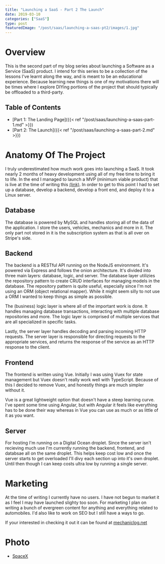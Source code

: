 ```yaml
---
title: "Launching a SaaS - Part 2 The Launch"
date: 2019-03-10
categories: ["SaaS"]
type: post
featuredImage: "/post/saas/launching-a-saas-pt2/images/1.jpg"
---
```


# Overview

This is the second part of my blog series about launching a Software as a Service (SaaS) product. I intend for this series to be a collection of the lessons I've learnt along the way, and is meant to be an educational experience. Because learning new things is one of my motivations there will be times where I explore DIYing portions of the project that should typically be offloaded to a third-party.

## Table of Contents

- [Part 1: The Landing Page]({{< ref "/post/saas/launching-a-saas-part-1.md" >}})
- [Part 2: The Launch]({{< ref "/post/saas/launching-a-saas-part-2.md" >}})

# Anatomy Of The Project

I truly underestimated how much work goes into launching a SaaS. It took nearly 2 months of heavy development using all of my free time to bring it to life. In the end I managed to launch a MVP (minimum viable product) that is live at the time of writing this [(link)](https://mechaniclog.net). In order to get to this point I had to set up a database, develop a backend, develop a front end, and deploy it to a Linux server.

## Database

The database is powered by MySQL and handles storing all of the data of the application. I store the users, vehicles, mechanics and more in it. The only part not stored in it is the subscription system as that is all over on Stripe's side.

## Backend

The backend is a RESTful API running on the NodeJS environment. It's powered via Express and follows the onion architecture. It's divided into three main layers: database, logic, and server. The database layer utilizies the repository pattern to create CRUD interfaces for managing models in the database. The repository pattern is quite useful, especially since I'm not using an ORM (object relational mapper). While it might seem silly to not use a ORM I wanted to keep things as simple as possible.

The (business) logic layer is where all of the important work is done. It handles managing database transactions, interacting with multiple database repositories and more. The logic layer is comprised of multiple services that are all specialized in specific tasks.

Lastly, the server layer handles decoding and parsing incoming HTTP requests. The server layer is responsible for directing requests to the appropriate services, and returns the response of the service as an HTTP response to the client.

## Frontend

The frontend is written using Vue. Initially I was using Vuex for state management but Vuex doesn't really work well with TypeScript. Because of this I decided to remove Vuex, and honestly things are much simpler without it.

Vue is a great lightweight option that doesn't have a steep learning curve. I've spent some time using Angular, but with Angular it feels like everything has to be done their way whereas in Vue you can use as much or as little of it as you want.

## Server

For hosting I'm running on a Digital Ocean droplet. Since the server isn't recieving much use I'm currently running the backend, frontend, and databsae all on the same droplet. This helps keep cost low and once the server starts to get overloaded I'll divy each section up into it's own droplet. Until then though I can keep costs ultra low by running a single server.

# Marketing

At the time of writing I currently have no users. I have not begun to market it as I feel I may have launched slighty too soon. For marketing I plan on writing a bunch of evergreen content for anything and everything related to automobiles. I'd also like to work on SEO but I still have a ways to go.

If your interested in checking it out it can be found at [mechaniclog.net](https://mechaniclog.net)

# Photo

- [SpaceX](https://unsplash.com/photos/uj3hvdfQujI)
